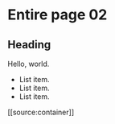 # Entire page 02


## Heading

Hello, world.

- List item.
- List item.
- List item.

[[source:container]]
